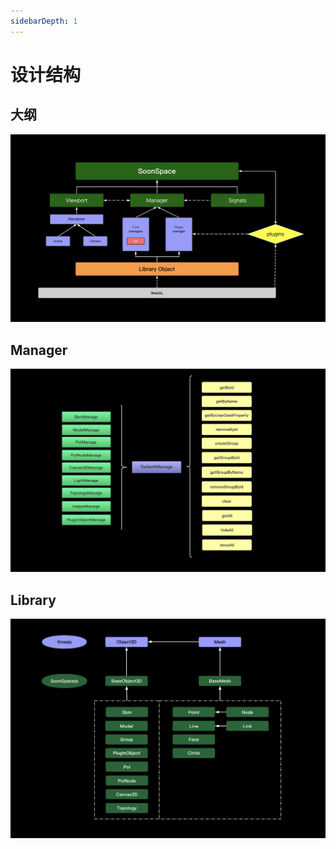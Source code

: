 ```yaml
---
sidebarDepth: 1
---
```

# 设计结构

## 大纲
<img src="./overview.png"/>

## Manager
<img src="./manager.jpg"/>

## Library
<img src="./library.jpg"/>


